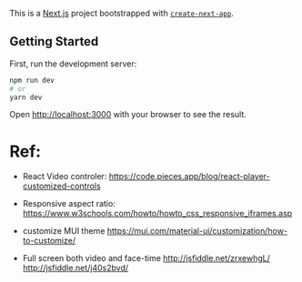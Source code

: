 This is a [Next.js](https://nextjs.org/) project bootstrapped with [`create-next-app`](https://github.com/vercel/next.js/tree/canary/packages/create-next-app).

## Getting Started

First, run the development server:

```bash
npm run dev
# or
yarn dev
```

Open [http://localhost:3000](http://localhost:3000) with your browser to see the result.



# Ref:

* React Video controler:
https://code.pieces.app/blog/react-player-customized-controls

* Responsive aspect ratio:
https://www.w3schools.com/howto/howto_css_responsive_iframes.asp

* customize MUI theme
https://mui.com/material-ui/customization/how-to-customize/

* Full screen both video and face-time
http://jsfiddle.net/zrxewhgL/
http://jsfiddle.net/j40s2bvd/